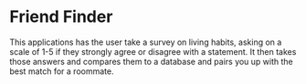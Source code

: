 # Friend Finder

This applications has the user take a survey on living habits, asking on a scale of 1-5 if they strongly agree or disagree with a statement. It then takes those answers and compares them to a database and pairs you up with the best match for a roommate. 

